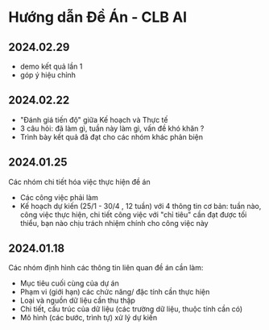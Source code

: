
# Hướng dẫn Đề Án - CLB AI

## 2024.02.29
- demo kết quả lần 1
- góp ý hiệu chỉnh

## 2024.02.22
- "Đánh giá tiến độ" giữa Kế hoạch và Thực tế
- 3 câu hỏi: đã làm gì, tuần này làm gì, vấn đề khó khăn ?
- Trình bày kết quả đã đạt cho các nhóm khác phản biện
  

## 2024.01.25
Các nhóm chi tiết hóa việc thực hiện đề án
- Các công việc phải làm
- Kế hoạch dự kiến (25/1 - 30/4 , 12 tuần) với 4 thông tin cơ bản: tuần nào, công việc thực hiện, chi tiết công việc với "chỉ tiêu" cần đạt được tối thiểu, bạn nào chịu trách nhiệm chính cho công việc này

## 2024.01.18
Các nhóm định hình các thông tin liên quan đề án cần làm:
- Mục tiêu cuối cùng của dự án
- Phạm vi (giới hạn) các chức năng/ đặc tính cần thực hiện
- Loại và nguồn dữ liệu cần thu thập
- Chi tiết, cấu trúc của dữ liệu (các trường dữ liệu, thuộc tính cần có)
- Mô hình (các bước, trình tự) xử lý dự kiến

  
